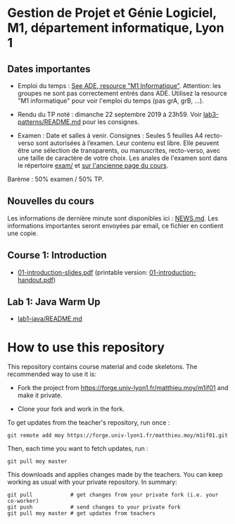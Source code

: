 # Gestion de Projet et Génie Logiciel, M1, département informatique, Lyon 1

## Dates importantes

* Emploi du temps : [See
  ADE, resource "M1 Informatique"](http://adelb.univ-lyon1.fr/direct/index.jsp?projectId=4&days=0,1,2,3,4&resources=33140&weeks=4,5).
  Attention: les groupes ne sont pas correctement entrés dans ADE.
  Utilisez la resource "M1 informatique" pour voir l'emploi du temps
  (pas grA, grB, ...).

* Rendu du TP noté : dimanche 22 septembre 2019 à 23h59. Voir
  [lab3-patterns/README.md](lab3-patterns/README.md) pour les
  consignes.

* Examen : Date et salles à venir.
  Consignes : Seules 5 feuilles A4 recto-verso sont autorisées à
  l’examen. Leur contenu est libre. Elle peuvent être une sélection de
  transparents, ou manuscrites, recto-verso, avec une taille de
  caractère de votre choix. Les anales de l'examen sont dans le
  répertoire [exam/](exam/) et [sur l'ancienne page du
  cours](http://www.tabard.fr/cours/2017/mif01/).

Barème : 50% examen / 50% TP.

## Nouvelles du cours

Les informations de dernière minute sont disponibles ici :
[NEWS.md](NEWS.md). Les informations importantes seront envoyées par
email, ce fichier en contient une copie.

## Course 1: Introduction

* [01-introduction-slides.pdf](01-introduction-slides.pdf)
  (printable version: [01-introduction-handout.pdf](01-introduction-handout.pdf))
  
## Lab 1: Java Warm Up

* [lab1-java/README.md](lab1-java/README.md)

<!-- ## Course 2: Build tools, dependency management, forge -->

<!-- * [02-cm-maven-forge-ic-slides.pdf](02-cm-maven-forge-ic-slides.pdf) -->
<!--   (printable version: [02-cm-maven-forge-ic-handout.pdf](02-cm-maven-forge-ic-handout.pdf)) -->

<!-- ## Lab 2:  -->

<!-- * [lab2-tools/README.md](lab2-tools/README.md) -->

<!-- ## Course 3: Coding style and use-cases -->

<!-- * [03-coding-style-slides.pdf](03-coding-style-slides.pdf) -->
<!--   (printable version: [03-coding-style-handout.pdf](03-coding-style-handout.pdf)) -->

<!-- * [04-UML-CU.pdf](04-UML-CU.pdf) -->

<!-- ## Tutorial 1: Use-cases and coding style -->

<!-- * [tuto1-uc-style/TD_UseCaseFffound_et_style.pdf](tuto1-uc-style/TD_UseCaseFffound_et_style.pdf) -->
<!--   (corrected version : [tuto1-uc-style/TD_UseCaseFffound_et_style_correction.pdf](tuto1-uc-style/TD_UseCaseFffound_et_style_correction.pdf)) -->

<!-- ## Course 4: Agile -->

<!-- * [05-agilite-slides.pdf](05-agilite-slides.pdf) -->
<!--   (printable version: [05-agilite-handout.pdf](05-agilite-handout.pdf)) -->

<!-- ## Tutorial 2: Paper4Scrum -->

<!-- ## Course 5: Design-patterns -->

<!-- * Slides : [CM-patterns.pdf](https://perso.liris.cnrs.fr/lionel.medini/enseignement/M1IF01/CM-patterns.pdf) -->

<!-- ## Lab 3 & 4: design patterns & refactoring -->

<!-- * [lab3-patterns/README.md](lab3-patterns/README.md) and some help -->
<!--   with [MVC](lab3-patterns/mvc.md) -->

<!-- ## Course 6: Testing -->

<!-- * Sandrine Gouraud's slides: -->
<!--   [09-SandrineGouraud19092018.pdf](09-SandrineGouraud19092018.pdf) -->
  
<!-- * [Software Fail Watch, 5th -->
<!--   edition](https://www.tricentis.com/wp-content/uploads/2018/01/20180119_Software-Fails-Watch_Small_Web.pdf) -->
<!--   presented during the course. -->

<!-- ## Lab 5: tests -->

<!-- * [lab5-tests/README.md](lab5-tests/README.md) -->

<!-- ## Course 7: Industrializing an Open Source Project -->

<!-- * [Haïkel Guémar's Slides](https://hguemar.fedorapeople.org/teaching/Cours_GL/#3) -->

# How to use this repository

This repository contains course material and code skeletons. The
recommended way to use it is:

* Fork the project from
  https://forge.univ-lyon1.fr/matthieu.moy/m1if01 and make it private.
  
* Clone your fork and work in the fork.

To get updates from the teacher's repository, run once :

    git remote add moy https://forge.univ-lyon1.fr/matthieu.moy/m1if01.git

Then, each time you want to fetch updates, run :

    git pull moy master

This downloads and applies changes made by the teachers. You can keep
working as usual with your private repository. In summary:

    git pull            # get changes from your private fork (i.e. your co-worker)
    git push            # send changes to your private fork
    git pull moy master # get updates from teachers
